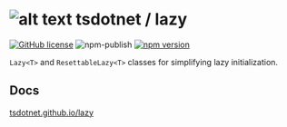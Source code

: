 # ![alt text](https://avatars1.githubusercontent.com/u/64487547?s=30 "tsdotnet") tsdotnet / lazy

[![GitHub license](https://img.shields.io/badge/license-MIT-blue.svg?style=flat-square)](https://github.com/tsdotnet/lazy/blob/master/LICENSE)
![npm-publish](https://github.com/tsdotnet/lazy/workflows/npm-publish/badge.svg)
[![npm version](https://img.shields.io/npm/v/@tsdotnet/lazy.svg?style=flat-square)](https://www.npmjs.com/package/@tsdotnet/lazy)

`Lazy<T>` and `ResettableLazy<T>` classes for simplifying lazy initialization.

## Docs

[tsdotnet.github.io/lazy](https://tsdotnet.github.io/lazy/)